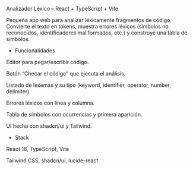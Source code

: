 Analizador Léxico – React + TypeScript + Vite

Pequeña app web para analizar léxicamente fragmentos de código. Convierte el texto en tokens, muestra errores léxicos (símbolos no reconocidos, identificadores mal formados, etc.) y construye una tabla de símbolos.

* Funcionalidades

Editor para pegar/escribir código.

Botón “Checar el código” que ejecuta el análisis.

Listado de lexemas y su tipo (keyword, identifier, operator, number, delimiter).

Errores léxicos con línea y columna.

Tabla de símbolos con ocurrencias y primera aparición.

UI hecha con shadcn/ui y Tailwind.

* Stack

React 18, TypeScript, Vite

Tailwind CSS, shadcn/ui, lucide-react